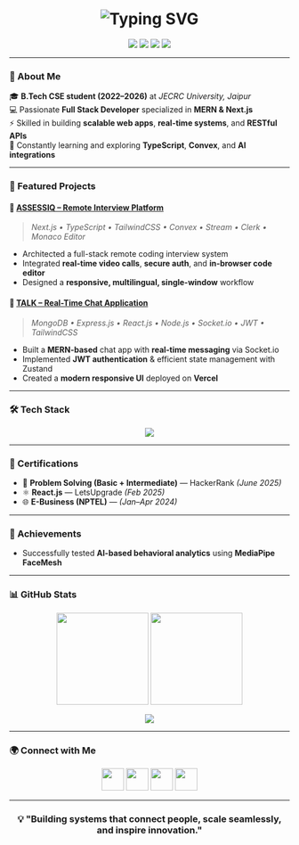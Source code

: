 <!-- Animated Header -->
<h1 align="center">
  <img src="https://readme-typing-svg.herokuapp.com?font=Fira+Code&weight=500&size=26&pause=1000&color=3B82F6&center=true&vCenter=true&width=500&lines=Hi%2C+I'm+Keshav+Jangir!;Full+Stack+Developer;MERN+%7C+Next.js+%7C+TypeScript" alt="Typing SVG" />
</h1>

<p align="center">
  <a href="mailto:keshavjangir1411@gmail.com"><img src="https://img.shields.io/badge/Email-D14836?style=for-the-badge&logo=gmail&logoColor=white"></a>
  <a href="https://linkedin.com/in/keshavjangir14"><img src="https://img.shields.io/badge/LinkedIn-0077B5?style=for-the-badge&logo=linkedin&logoColor=white"></a>
  <a href="https://github.com/Keshav14git"><img src="https://img.shields.io/badge/GitHub-181717?style=for-the-badge&logo=github&logoColor=white"></a>
  <a href="https://leetcode.com/Keshav-Jangir"><img src="https://img.shields.io/badge/LeetCode-FFA116?style=for-the-badge&logo=leetcode&logoColor=white"></a>
</p>

---

### 🧠 About Me
🎓 **B.Tech CSE student (2022–2026)** at *JECRC University, Jaipur*  
💻 Passionate **Full Stack Developer** specialized in **MERN & Next.js**  
⚡ Skilled in building **scalable web apps**, **real-time systems**, and **RESTful APIs**  
🌱 Constantly learning and exploring **TypeScript**, **Convex**, and **AI integrations**  

---

### 🚀 Featured Projects

#### 🧩 [ASSESSIQ – Remote Interview Platform](#)
> *Next.js • TypeScript • TailwindCSS • Convex • Stream • Clerk • Monaco Editor*
- Architected a full-stack remote coding interview system  
- Integrated **real-time video calls**, **secure auth**, and **in-browser code editor**  
- Designed a **responsive, multilingual, single-window** workflow  

#### 💬 [TALK – Real-Time Chat Application](#)
> *MongoDB • Express.js • React.js • Node.js • Socket.io • JWT • TailwindCSS*
- Built a **MERN-based** chat app with **real-time messaging** via Socket.io  
- Implemented **JWT authentication** & efficient state management with Zustand  
- Created a **modern responsive UI** deployed on **Vercel**

---

### 🛠️ Tech Stack

<p align="center">
  <img src="https://skillicons.dev/icons?i=js,ts,react,nextjs,nodejs,express,mongodb,tailwind,cpp,html,css,git,vercel,postman" />
</p>

---

### 🏅 Certifications
- 🧩 **Problem Solving (Basic + Intermediate)** — HackerRank *(June 2025)*  
- ⚛️ **React.js** — LetsUpgrade *(Feb 2025)*  
- 🌐 **E-Business (NPTEL)** — *(Jan–Apr 2024)*  

---

### 🧬 Achievements
- Successfully tested **AI-based behavioral analytics** using **MediaPipe FaceMesh**

---

### 📊 GitHub Stats

<p align="center">
  <img src="https://github-readme-stats.vercel.app/api?username=Keshav14git&show_icons=true&theme=tokyonight" height="165"/>
  <img src="https://github-readme-streak-stats.herokuapp.com/?user=Keshav14git&theme=tokyonight" height="165"/>
</p>

<p align="center">
  <img src="https://github-readme-activity-graph.vercel.app/graph?username=Keshav14git&theme=tokyo-night" />
</p>

---

### 🌍 Connect with Me
<p align="center">
  <a href="mailto:keshavjangir1411@gmail.com"><img src="https://img.icons8.com/color/48/gmail-new.png" width="40"></a>
  <a href="https://linkedin.com/in/keshavjangir14"><img src="https://img.icons8.com/color/48/linkedin.png" width="40"></a>
  <a href="https://github.com/Keshav14git"><img src="https://img.icons8.com/glyph-neue/64/ffffff/github.png" width="40"></a>
  <a href="https://leetcode.com/Keshav-Jangir"><img src="https://img.icons8.com/external-tal-revivo-color-tal-revivo/48/external-level-up-your-coding-skills-and-quickly-land-a-job-logo-color-tal-revivo.png" width="40"></a>
</p>

---

<h3 align="center">💡 "Building systems that connect people, scale seamlessly, and inspire innovation."</h3>

